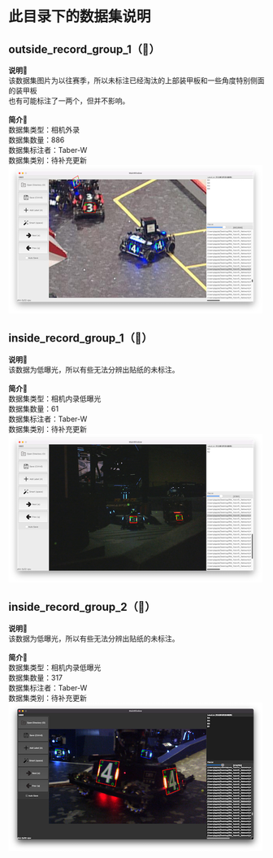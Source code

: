 # 此目录下的数据集说明
## outside_record_group_1（🚀）
**说明📖**<br>
该数据集图片为以往赛季，所以未标注已经淘汰的上部装甲板和一些角度特别侧面的装甲板<br>
也有可能标注了一两个，但并不影响。<br>
<br>
**简介📖**<br>
数据集类型：相机外录<br>
数据集数量：886<br>
数据集标注者：Taber-W<br>
数据集类别：待补充更新<br>
![image](https://github.com/TAber-W/RobomasterDataset/blob/main/yolo_四点格式/images/out_g1.png)
<br>
## inside_record_group_1（🚀）
**说明📖**<br>
该数据为低曝光，所以有些无法分辨出贴纸的未标注。<br>
<br>
**简介📖**<br>
数据集类型：相机内录低曝光<br>
数据集数量：61<br>
数据集标注者：Taber-W<br>
数据集类别：待补充更新<br>
![image](https://github.com/TAber-W/RobomasterDataset/blob/main/yolo_四点格式/images/in_g1.png)
<br>
## inside_record_group_2（🚀）
**说明📖**<br>
该数据为低曝光，所以有些无法分辨出贴纸的未标注。<br>
<br>
**简介📖**<br>
数据集类型：相机内录低曝光<br>
数据集数量：317<br>
数据集标注者：Taber-W<br>
数据集类别：待补充更新<br>
![image](https://github.com/TAber-W/RobomasterDataset/blob/main/yolo_四点格式/images/in_g2.png)


    
